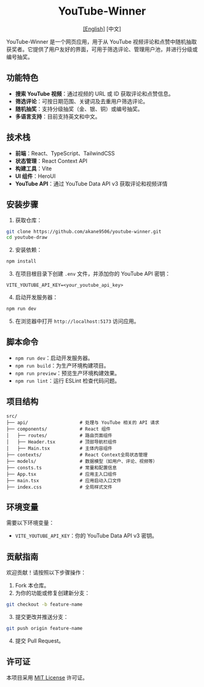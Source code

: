 <h1 align="center">YouTube-Winner</h1>
<div align="center">
  <a href="./README.md">[English]</a>
  [中文]
</div>


YouTube-Winner 是一个网页应用，用于从 YouTube 视频评论和点赞中随机抽取获奖者。它提供了用户友好的界面，可用于筛选评论、管理用户池，并进行分级或编号抽奖。

## 功能特色

- **搜索 YouTube 视频**：通过视频的 URL 或 ID 获取评论和点赞信息。
- **筛选评论**：可按日期范围、关键词及去重用户筛选评论。
- **随机抽奖**：支持分级抽奖（金、银、铜）或编号抽奖。
- **多语言支持**：目前支持英文和中文。

## 技术栈

- **前端**：React、TypeScript、TailwindCSS
- **状态管理**：React Context API
- **构建工具**：Vite
- **UI 组件**：HeroUI
- **YouTube API**：通过 YouTube Data API v3 获取评论和视频详情

## 安装步骤

1. 获取仓库：
  ```bash
  git clone https://github.com/akane9506/youtube-winner.git
  cd youtube-draw
  ```

2. 安装依赖：
  ```bash
  npm install
  ```

3. 在项目根目录下创建 `.env` 文件，并添加你的 YouTube API 密钥：
  ```env
  VITE_YOUTUBE_API_KEY=<your_youtube_api_key>
  ```

4. 启动开发服务器：
  ```bash
  npm run dev
  ```

5. 在浏览器中打开 `http://localhost:5173` 访问应用。

## 脚本命令
- `npm run dev`：启动开发服务器。
- `npm run build`：为生产环境构建项目。
- `npm run preview`：预览生产环境构建效果。
- `npm run lint`：运行 ESLint 检查代码问题。

## 项目结构

```plaintext
src/
├── api/                   # 处理与 YouTube 相关的 API 请求
├── components/            # React 组件
│   ├── routes/            # 路由页面组件
│   ├── Header.tsx         # 顶部导航栏组件
│   ├── Main.tsx           # 主体内容组件
├── contexts/              # React Context全局状态管理
├── models/                # 数据模型（如用户、评论、视频等）
├── consts.ts              # 常量和配置信息
├── App.tsx                # 应用主入口组件
├── main.tsx               # 应用启动入口文件
├── index.css              # 全局样式文件
```

## 环境变量

需要以下环境变量：

- `VITE_YOUTUBE_API_KEY`：你的 YouTube Data API v3 密钥。

## 贡献指南

欢迎贡献！请按照以下步骤操作：

1. Fork 本仓库。
2. 为你的功能或修复创建新分支：
  ```bash
  git checkout -b feature-name
  ```
3. 提交更改并推送分支：
  ```bash
  git push origin feature-name
  ```
4. 提交 Pull Request。

## 许可证

本项目采用 [MIT License](LICENSE) 许可证。
